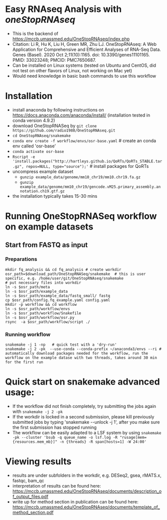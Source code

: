 # Easy RNAseq Analysis with *oneStopRNAseq*
- This is the backend of https://mccb.umassmed.edu/OneStopRNAseq/index.php
- Citation: Li R, Hu K, Liu H, Green MR, Zhu LJ. OneStopRNAseq: A Web Application for Comprehensive and Efficient Analyses of RNA-Seq Data. Genes (Basel). 2020 Oct 2;11(10):1165. doi: 10.3390/genes11101165. PMID: 33023248; PMCID: PMC7650687.
- Can be installed on Linux systems (tested on Ubuntu and CentOS, did not test on other flavors of Linux, not working on Mac yet)
- Would need knowledge in basic bash commands to use this workflow

# Installation
- install anaconda by following instructions on https://docs.anaconda.com/anaconda/install/  (installation tested in conda version 4.9.2)
- download OneStopRNASeq by `git clone https://github.com/radio1988/OneStopRNAseq.git`
- `cd OneStopRNAseq/snakemake`
- `conda env create -f workflow/envs/osr-base.yaml`  # create an conda env called 'osr-base'
- `conda activate osr-base`
- `Rscript -e 'install.packages("http://hartleys.github.io/QoRTs/QoRTs_STABLE.tar.gz", repos=NULL, type="source");'` # install packages for QoRTs
- uncompress example dataset
    - `gunzip example_data/genome/mm10_chr19/mm10.chr19.fa.gz` 
    - `gunzip example_data/genome/mm10_chr19/gencode.vM25.primary_assembly.annotation.ch19.gtf.gz`
- the installation typically takes 15-30 mins

# Running OneStopRNASeq workflow on example datasets
## Start from FASTQ as input
### Preparations
```
mkdir fq_analysis && cd fq_analysis # create workdir
osr_path=$download_path/OneStopRNASeq/snakemake  # this is user specific, e.g. /home/user/git/OneStopRNAseq/snakemake
# put necessary files into workdir
ln -s $osr_path/meta
ln -s $osr_path/example_data
ln -s $osr_path/example_data/fastq_small/ fastq
cp $osr_path/config.fq_example.yaml config.yaml
mkdir -p workflow && cd workflow
ln -s $osr_path/workflow/envs
ln -s $osr_path/workflow/Snakefile
ln -s $osr_path/workflow/osr.py
rsync  -a $osr_path/workflow/script ./
```
### Running workflow
```
snakemake -j 1 -np   # quick test with a 'dry-run'
snakemake -j 2 -pk  --use-conda --conda-prefix ~/anaconda3/envs --ri # automatically download packages needed for the workflow, run the workflow on the example datase with two threads, takes around 30 min for the first run
```

# Quick start on snakemake advanced usage:
- If the workflow did not finish completely, try submitting the jobs again with `snakemake -j 2 -pk`
- If the workdir is locked in a second submission, please kill previously submitted jobs by typing 'snakemake --unlock -j 1', after you make sure the first submission has stopped running
- The workflow can be easily adapted to a LSF system by using `snakemake -pk --cluster 'bsub -q queue_name -o lsf.log -R "rusage[mem={resources.mem_mb}]" -n {threads} -R span[hosts=1] -W 24:00'` 

# Viewing results
- results are under subfolders in the workdir, e.g. DESeq2, gsea, rMATS.x, fastqc, bam_qc
- interpretation of results can be found here: https://mccb.umassmed.edu/OneStopRNAseq/documents/description_of_output_files.pdf 
- write up for method section in publication can be found here: https://mccb.umassmed.edu/OneStopRNAseq/documents/template_of_method_section.pdf 
